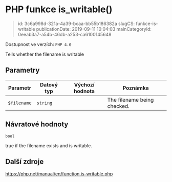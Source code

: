 PHP funkce is_writable()
================================

> id: 3c6a998d-321a-4a39-bcaa-bb55b186382a
> slugCS: funkce-is-writable
> publicationDate: 2019-09-11 10:04:03
> mainCategoryId: 0eeab3a7-a54b-46db-a253-ca6100145648

Dostupnost ve verzích: `PHP 4.0`

Tells whether the filename is writable


Parametry
--------------

| Parametr | Datový typ | Výchozí hodnota | Poznámka |
|-----|-----|-----|-----|
| `$filename` | `string` |  | The filename being checked. |


Návratové hodnoty
----------------

`bool`

true if the filename exists and is
writable.

Další zdroje
------------

https://php.net/manual/en/function.is-writable.php
